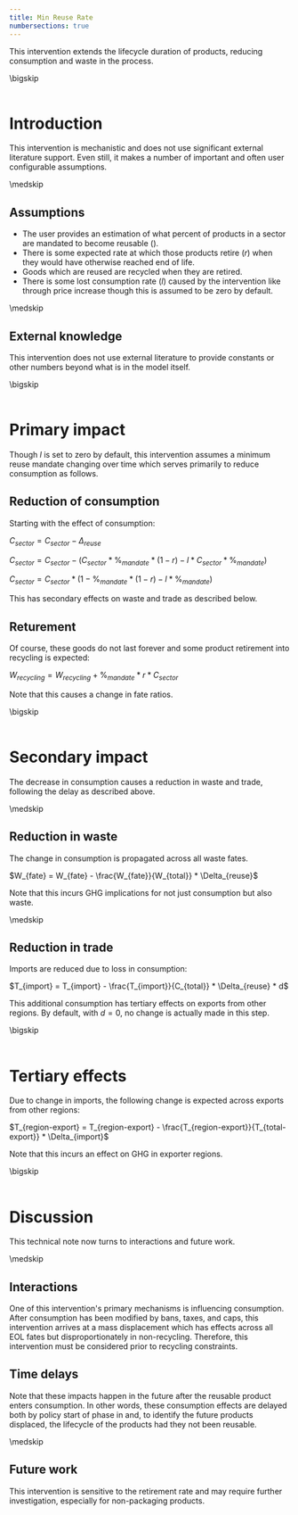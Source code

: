 ```yaml
---
title: Min Reuse Rate
numbersections: true
---
```

This intervention extends the lifecycle duration of products, reducing consumption and waste in the process.

\bigskip
<br>
<br>

# Introduction
This intervention is mechanistic and does not use significant external literature support. Even still, it makes a number of important and often user configurable assumptions.

\medskip
<br>

## Assumptions

- The user provides an estimation of what percent of products in a sector are mandated to become reusable ($%\_{mandate}$).
- There is some expected rate at which those products retire ($r$) when they would have otherwise reached end of life.
- Goods which are reused are recycled when they are retired.
- There is some lost consumption rate ($l$) caused by the intervention like through price increase though this is assumed to be zero by default.

\medskip
<br>

## External knowledge
This intervention does not use external literature to provide constants or other numbers beyond what is in the model itself.

\bigskip
<br>
<br>

# Primary impact
Though $l$ is set to zero by default, this intervention assumes a minimum reuse mandate changing over time which serves primarily to reduce consumption as follows.

## Reduction of consumption
Starting with the effect of consumption:

$C_{sector} = C_{sector} - \Delta_{reuse}$

$C_{sector} = C_{sector} - (C_{sector} * \%_{mandate} * (1 - r) - l * C_{sector} * \%_{mandate})$

$C_{sector} = C_{sector} * (1 - \%_{mandate} * (1 - r) - l * \%_{mandate})$

This has secondary effects on waste and trade as described below.

## Returement
Of course, these goods do not last forever and some product retirement into recycling is expected:

$W_{recycling} = W_{recycling} + \%_{mandate} * r * C_{sector}$

Note that this causes a change in fate ratios.

\bigskip
<br>
<br>

# Secondary impact
The decrease in consumption causes a reduction in waste and trade, following the delay as described above.

\medskip
<br>

## Reduction in waste
The change in consumption is propagated across all waste fates.

$W_{fate} = W_{fate} - \frac{W_{fate}}{W_{total}} * \Delta_{reuse}$

Note that this incurs GHG implications for not just consumption but also waste.

\medskip
<br>

## Reduction in trade
Imports are reduced due to loss in consumption:

$T_{import} = T_{import} - \frac{T_{import}}{C_{total}} * \Delta_{reuse} * d$

This additional consumption has tertiary effects on exports from other regions. By default, with $d = 0$, no change is actually made in this step.

\bigskip
<br>
<br>

# Tertiary effects
Due to change in imports, the following change is expected across exports from other regions:

$T_{region-export} = T_{region-export} - \frac{T_{region-export}}{T_{total-export}} * \Delta_{import}$

Note that this incurs an effect on GHG in exporter regions.

\bigskip
<br>
<br>

# Discussion
This technical note now turns to interactions and future work.

\medskip
<br>

## Interactions
One of this intervention's primary mechanisms is influencing consumption. After consumption has been modified by bans, taxes, and caps, this intervention arrives at a mass displacement which has effects across all EOL fates but disproportionately in non-recycling. Therefore, this intervention must be considered prior to recycling constraints.

## Time delays
Note that these impacts happen in the future after the reusable product enters consumption. In other words, these consumption effects are delayed both by policy start of phase in and, to identify the future products displaced, the lifecycle of the products had they not been reusable.

\medskip
<br>

## Future work
This intervention is sensitive to the retirement rate and may require further investigation, especially for non-packaging products.